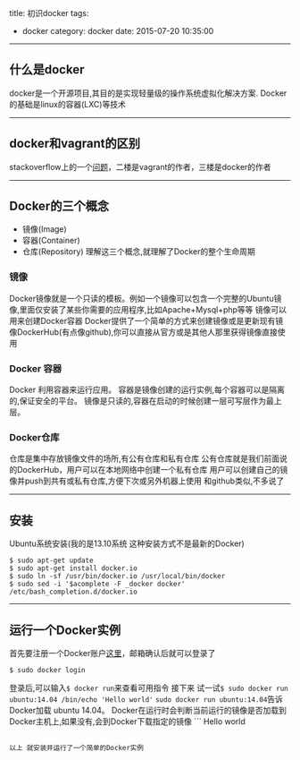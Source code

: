title: 初识docker 
tags:
  - docker
category: docker
date: 2015-07-20 10:35:00

---
## 什么是docker
docker是一个开源项目,其目的是实现轻量级的操作系统虚拟化解决方案.
Docker 的基础是linux的容器(LXC)等技术

---
## docker和vagrant的区别
stackoverflow上的一个[问题](http://stackoverflow.com/questions/16647069/should-i-use-vagrant-or-docker-io-for-creating-an-isolated-environment)，二楼是vagrant的作者，三楼是docker的作者

---
## Docker的三个概念
* 镜像(Image)
* 容器(Container)
* 仓库(Repository)
理解这三个概念,就理解了Docker的整个生命周期

### 镜像
Docker镜像就是一个只读的模板。例如一个镜像可以包含一个完整的Ubuntu镜像,里面仅安装了某些你需要的应用程序,比如Apache+Mysql+php等等
镜像可以用来创建Docker容器
Docker提供了一个简单的方式来创建镜像或是更新现有镜像DockerHub(有点像github),你可以直接从官方或是其他人那里获得镜像直接使用
### Docker 容器
Docker 利用容器来运行应用。
容器是镜像创建的运行实例,每个容器可以是隔离的,保证安全的平台。
镜像是只读的,容器在启动的时候创建一层可写层作为最上层。
### Docker仓库
仓库是集中存放镜像文件的场所,有公有仓库和私有仓库
公有仓库就是我们前面说的DockerHub，用户可以在本地网络中创建一个私有仓库
用户可以创建自己的镜像并push到共有或私有仓库,方便下次或另外机器上使用
和github类似,不多说了

---
## 安装
Ubuntu系统安装(我的是13.10系统 这种安装方式不是最新的Docker)
```
$ sudo apt-get update
$ sudo apt-get install docker.io
$ sudo ln -sf /usr/bin/docker.io /usr/local/bin/docker
$ sudo sed -i '$acomplete -F _docker docker' /etc/bash_completion.d/docker.io
```
---
## 运行一个Docker实例
首先要注册一个Docker账户[这里](https://hub.docker.com/account/signup/)，邮箱确认后就可以登录了
```
$ sudo docker login
```
登录后,可以输入`$ docker run`来查看可用指令
接下来 试一试`$ sudo docker run ubuntu:14.04 /bin/echo 'Hello world'`
`sudo docker run ubuntu:14.04`告诉 Docker加载 ubuntu 14.04。
Docker在运行时会判断当前运行的镜像是否加载到Docker主机上,如果没有,会到Docker下载指定的镜像
	```
Hello world
```

以上 就安装并运行了一个简单的Docker实例
